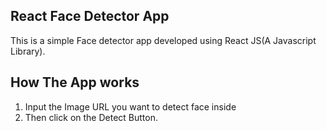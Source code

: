 ## React Face Detector App

This is a simple Face detector app developed using React JS(A Javascript Library).

## How The App works
1. Input the Image URL you want to detect face inside
2. Then click on the Detect Button.
